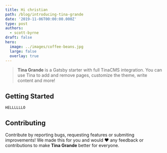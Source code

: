 ```yaml
---
title: Hi christian
path: /blog/introducing-tina-grande
date: '2019-11-06T00:00:00.000Z'
type: post
authors:
  - scott-byrne
draft: false
hero:
  image: ../images/coffee-beans.jpg
  large: false
  overlay: true
---
```

> **Tina Grande** is a Gatsby starter with full TinaCMS integration. You can use Tina to add and remove pages, customize the theme, write content and more!

## Getting Started

```shell-session
HELLLLLLO
```

## Contributing

Contribute by reporting bugs, requesting features or submiting improvements! We made this for you and would ❤️ any feedback or contributions to make **Tina Grande** better for everyone.